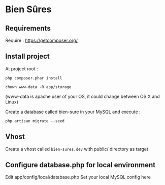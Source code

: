 Bien Sûres
===

## Requirements

Require : https://getcomposer.org/


## Install project

At project root :

`php composer.phar install`

`chown www-data -R app/storage`

(www-data is apache user of your OS, it could change between OS X and Linux)

Create a database called bien-sure in your MySQL and execute :

`php artisan migrate --seed`

## Vhost

Create a vhost called `bien-sures.dev` with public/ directory as target

## Configure database.php for local environment 

Edit app/config/local/database.php
Set your local MySQL config here

